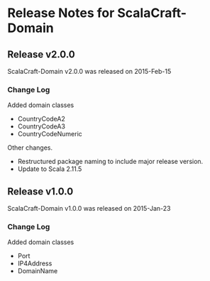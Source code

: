 # Release Notes for ScalaCraft-Domain

## Release v2.0.0

ScalaCraft-Domain v2.0.0 was released on 2015-Feb-15

### Change Log

Added domain classes

 - CountryCodeA2
 - CountryCodeA3
 - CountryCodeNumeric

Other changes.

 - Restructured package naming to include major release version.
 - Update to Scala 2.11.5

## Release v1.0.0

ScalaCraft-Domain v1.0.0 was released on 2015-Jan-23

### Change Log

Added domain classes

 - Port
 - IP4Address
 - DomainName
